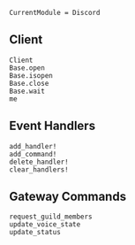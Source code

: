 ```@meta
CurrentModule = Discord
```

## Client

```@docs
Client
Base.open
Base.isopen
Base.close
Base.wait
me
```

## Event Handlers

```@docs
add_handler!
add_command!
delete_handler!
clear_handlers!
```

## Gateway Commands

```@docs
request_guild_members
update_voice_state
update_status
```
